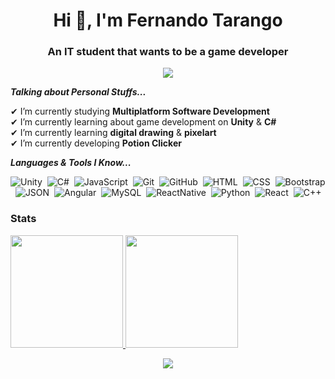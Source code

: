 <h1 align="center">Hi 🥳, I'm Fernando Tarango</h1>
<h3 align="center">An IT student that wants to be a game developer</h3>


<p align="center">
<a href="https://www.linkedin.com/in/fertarvega/"><img src="https://img.shields.io/badge/linkedin-%230077B5.svg?&style=for-the-badge&logo=linkedin&logoColor=white"/></a>
</p>

***Talking about Personal Stuffs...***

✔ I’m currently studying **Multiplatform Software Development**<br>
✔ I’m currently learning about game development on **Unity** & **C#**<br>
✔ I’m currently learning **digital drawing** & **pixelart**<br>
✔ I’m currently developing **Potion Clicker**<br>
 

***Languages & Tools I Know...***

![Unity](https://img.shields.io/badge/Unity-05122A?style=flat&logo=unity#&logoColor=4479A1)&nbsp;
![C#](https://img.shields.io/badge/C%23-05122A?style=flat&logo=c-sharp#&logoColor=4479A1)&nbsp;
![JavaScript](https://img.shields.io/badge/-JavaScript-05122A?style=flat&logo=javascript)&nbsp;
![Git](https://img.shields.io/badge/-Git-05122A?style=flat&logo=git)&nbsp;
![GitHub](https://img.shields.io/badge/-GitHub-05122A?style=flat&logo=github)&nbsp;
![HTML](https://img.shields.io/badge/-HTML-05122A?style=flat&logo=HTML5)&nbsp;
![CSS](https://img.shields.io/badge/-CSS-05122A?style=flat&logo=CSS3&logoColor=1572B6)&nbsp;
![Bootstrap](https://img.shields.io/badge/-Bootstrap-05122A?style=flat&logo=bootstrap&logoColor=563D7C)&nbsp;
![JSON](https://img.shields.io/badge/-JSON-05122A?style=flat&logo=json&logoColor=000000)&nbsp;
![Angular](https://img.shields.io/badge/-Angular-05122A?style=flat&logo=angular)&nbsp;
![MySQL](https://img.shields.io/badge/-MySQL-05122A?style=flat&logo=mysql&logoColor=4479A1)&nbsp;
![ReactNative](https://img.shields.io/badge/-React_Native-05122A?style=flat&logo=react)&nbsp;
![Python](https://img.shields.io/badge/-Python-05122A?style=flat&logo=python)&nbsp;
![React](https://img.shields.io/badge/-React-05122A?style=flat&logo=react)&nbsp;
![C++](https://img.shields.io/badge/-C++-05122A?style=flat&logo=C%2B%2B&logoColor=00599C)&nbsp;


<h3>Stats</h3>
<p><a href="https://github.com/AVS1508">
  <img height="180em" src="https://github-readme-stats.vercel.app/api?username=tarvef&show_icons=true&theme=radical" />
  
  <img height="180em" src="https://github-readme-stats-eight-theta.vercel.app/api/top-langs/?username=tarvef&theme=radical&layout=compact&exclude_lang=java+r" />
</a>
</p>
<p align="center">
<img align="center" src="https://github-readme-streak-stats.herokuapp.com/?user=tarvef&theme=radical&hide_border=true"/>
</p>
